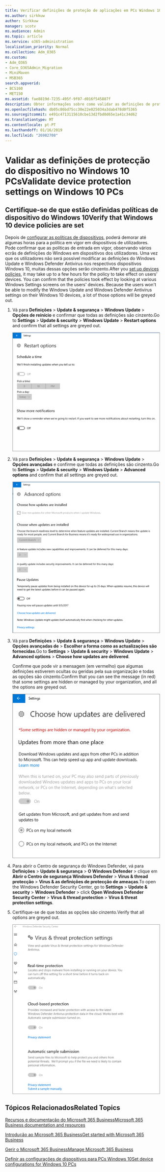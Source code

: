 ```yaml
---
title: Verificar definições de proteção de aplicações em PCs Windows 10
ms.author: sirkkuw
author: Sirkkuw
manager: scotv
ms.audience: Admin
ms.topic: article
ms.service: o365-administration
localization_priority: Normal
ms.collection: Adm_O365
ms.custom:
- Adm_O365
- Core_O365Admin_Migration
- MiniMaven
- MSB365
search.appverid:
- BCS160
- MET150
ms.assetid: fae8819d-7235-495f-9f07-d016f545887f
description: Obter informações sobre como validar as definições de protecção de aplicações Microsoft 365 Business Windows 10 dispositivos.
ms.openlocfilehash: db05c86bd75cc30e22e025034a3dab478d0f5365
ms.sourcegitcommit: e491c4713115610cbe13d2fbd0d65e1a41c34d62
ms.translationtype: MT
ms.contentlocale: pt-PT
ms.lasthandoff: 01/16/2019
ms.locfileid: "26982708"
---
```

# <a name="validate-device-protection-settings-on-windows-10-pcs"></a><span data-ttu-id="c0b38-103">Validar as definições de protecção do dispositivo no Windows 10 PCs</span><span class="sxs-lookup"><span data-stu-id="c0b38-103">Validate device protection settings on Windows 10 PCs</span></span>

## <a name="verify-that-windows-10-device-policies-are-set"></a><span data-ttu-id="c0b38-104">Certifique-se de que estão definidas políticas de dispositivo do Windows 10</span><span class="sxs-lookup"><span data-stu-id="c0b38-104">Verify that Windows 10 device policies are set</span></span>

<span data-ttu-id="c0b38-p101">Depois de [configurar as políticas de dispositivos](protection-settings-for-windows-10-pcs.md), poderá demorar até algumas horas para a política em vigor em dispositivos de utilizadores. Pode confirmar que as políticas de entrada em vigor, observando vários ecrãs de definições do Windows em dispositivos dos utilizadores. Uma vez que os utilizadores não será possível modificar as definições do Windows Update e Windows Defender Antivirus nos respectivos dispositivos Windows 10, muitas dessas opções serão cinzento.</span><span class="sxs-lookup"><span data-stu-id="c0b38-p101">After you [set up devices policies](protection-settings-for-windows-10-pcs.md), it may take up to a few hours for the policy to take effect on users' devices. You can confirm that the policies took effect by looking at various Windows Settings screens on the users' devices. Because the users won't be able to modify the Windows Update and Windows Defender Antivirus settings on their Windows 10 devices, a lot of those options will be greyed out.</span></span>
  
1. <span data-ttu-id="c0b38-108">Vá para **Definições** \> **Update &amp; segurança** \> **Windows Update** \> **Opções de reinício** e confirmar que todas as definições são cinzento.</span><span class="sxs-lookup"><span data-stu-id="c0b38-108">Go to **Settings** \> **Update &amp; security** \> **Windows Update** \> **Restart options** and confirm that all settings are greyed out.</span></span> 
    
    ![Todas as opções de reinício estão a cinzento.](media/31308da9-18b0-47c5-bbf6-d5fa6747c376.png)
  
2. <span data-ttu-id="c0b38-110">Vá para **Definições** \> **Update &amp; segurança** \> **Windows Update** \> **Opções avançadas** e confirme que todas as definições são cinzento.</span><span class="sxs-lookup"><span data-stu-id="c0b38-110">Go to **Settings** \> **Update &amp; security** \> **Windows Update** \> **Advanced options** and confirm that all settings are greyed out.</span></span> 
    
    ![Opções das actualizações do Windows Advanced são todos cinzento.](media/049cf281-d503-4be9-898b-c0a3286c7fc2.png)
  
3. <span data-ttu-id="c0b38-112">Vá para **Definições** \> **Update &amp; segurança** \> **Windows Update** \> **Opções avançadas de** \> **Escolher a forma como as actualizações são fornecidas**.</span><span class="sxs-lookup"><span data-stu-id="c0b38-112">Go to **Settings** \> **Update &amp; security** \> **Windows Update** \> **Advanced options** \> **Choose how updates are delivered**.</span></span>
    
    <span data-ttu-id="c0b38-113">Confirme que pode vir a mensagem (em vermelho) que algumas definições estiverem ocultas ou geridas pela sua organização e todas as opções são cinzento.</span><span class="sxs-lookup"><span data-stu-id="c0b38-113">Confirm that you can see the message (in red) that some settings are hidden or managed by your organization, and all the options are greyed out.</span></span>
    
    ![Escolher a forma como as actualizações são fornecidas página indica as definições estiverem ocultas ou geridas pela sua organização.](media/6b3e37c5-da41-4afd-9983-b4f406216b59.png)
  
4. <span data-ttu-id="c0b38-115">Para abrir o Centro de segurança do Windows Defender, vá para **Definições** \> **Update &amp; segurança** \> **O Windows Defender** \> clique em **Abrir o Centro de segurança Windows Defender** \> **Virus &amp; thread protecção** \> **Virus &amp; as definições de protecção de ameaças**.</span><span class="sxs-lookup"><span data-stu-id="c0b38-115">To open the Windows Defender Security Center, go to **Settings** \> **Update &amp; security** \> **Windows Defender** \> click **Open Windows Defender Security Center** \> **Virus &amp; thread protection** \> **Virus &amp; threat protection settings**.</span></span> 
    
5. <span data-ttu-id="c0b38-116">Certifique-se de que todas as opções são cinzento.</span><span class="sxs-lookup"><span data-stu-id="c0b38-116">Verify that all options are greyed out.</span></span> 
    
    ![As definições de protecção contra vírus e ameaças estão a cinzento.](media/9ca68d40-a5d9-49d7-92a4-c581688b5926.png)
  
## <a name="related-topics"></a><span data-ttu-id="c0b38-118">Tópicos Relacionados</span><span class="sxs-lookup"><span data-stu-id="c0b38-118">Related Topics</span></span>

[<span data-ttu-id="c0b38-119">Recursos e documentação do Microsoft 365 Business</span><span class="sxs-lookup"><span data-stu-id="c0b38-119">Microsoft 365 Business documentation and resources</span></span>](https://go.microsoft.com/fwlink/p/?linkid=853701)
  
[<span data-ttu-id="c0b38-120">Introdução ao Microsoft 365 Business</span><span class="sxs-lookup"><span data-stu-id="c0b38-120">Get started with Microsoft 365 Business</span></span>](microsoft-365-business-overview.md)
  
[<span data-ttu-id="c0b38-121">Gerir o Microsoft 365 Business</span><span class="sxs-lookup"><span data-stu-id="c0b38-121">Manage Microsoft 365 Business</span></span>](manage.md)
  
[<span data-ttu-id="c0b38-122">Definir as configurações de dispositivos para PCs Windows 10</span><span class="sxs-lookup"><span data-stu-id="c0b38-122">Set device configurations for Windows 10 PCs</span></span>](protection-settings-for-windows-10-pcs.md)
  

